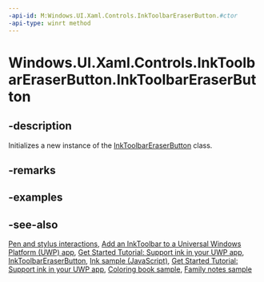```yaml
---
-api-id: M:Windows.UI.Xaml.Controls.InkToolbarEraserButton.#ctor
-api-type: winrt method
---
```


<!-- Method syntax
public InkToolbarEraserButton()
-->

# Windows.UI.Xaml.Controls.InkToolbarEraserButton.InkToolbarEraserButton

## -description
Initializes a new instance of the [InkToolbarEraserButton](inktoolbareraserbutton.md) class.

## -remarks

## -examples

## -see-also
[Pen and stylus interactions](https://docs.microsoft.com/windows/uwp/input-and-devices/pen-and-stylus-interactions), [Add an InkToolbar to a Universal Windows Platform (UWP) app](https://docs.microsoft.com/windows/uwp/input-and-devices/ink-toolbar), [Get Started Tutorial: Support ink in your UWP app](https://docs.microsoft.com/windows/uwp/get-started/ink-walkthrough), [InkToolbarEraserButton](inktoolbareraserlbutton.md), [Ink sample (JavaScript)](https://github.com/Microsoft/Windows-universal-samples/tree/master/Samples/Ink), [Get Started Tutorial: Support ink in your UWP app](https://aka.ms/appsample-ink), [Coloring book sample](https://aka.ms/cpubsample-coloringbook), [Family notes sample](https://aka.ms/cpubsample-familynotessample)


